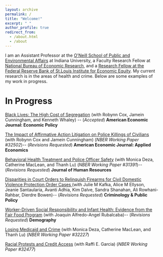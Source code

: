 ```yaml
---
layout: archive
permalink: /
title: "Welcome!"
excerpt: " "
author_profile: true
redirect_from: 
  - /about.html
  - /about
---
```


I am an Assistant Professor at the  [O'Neill School of Public and Environmental Affairs](https://oneill.indiana.edu/index.html) at Indiana University, a Faculty Research Fellow at [National Bureau of Economic Research](https://www.nber.org/), and a [Research Fellow at the Federal Reserve Bank of St.Louis Institute for Economic Equity](https://www.stlouisfed.org/institute-for-economic-equity#:~:text=The%20Institute%20for%20Economic%20Equity%20promotes%20a%20more%20equitable%20economy,Federal%20Reserve%20District%20and%20beyond.). My current research is in the areas of health and crime. Below are some examples of my work in progress.

In Progress
======
[Black Lives: The High Cost of Segregation](https://equitablegrowth.org/working-papers/black-lives-the-high-cost-of-segregation/) (with Robynn Cox, Jamein Cunningham, and Kenneth Whaley) -- (*Accepted*)  **American Economic Journal: Economic Policy**

 [The Impact of Affirmative Action Litigation on Police Killings of Civilians](https://www.nber.org/papers/w32502?utm_campaign=ntwh&utm_medium=email&utm_source=ntwg2)  (with Robynn Cox and Jamein Cunningham) (*NBER Working Paper #32502*)-- (*Revisions Requested*)  **American Economic Journal: Applied Economics**
 
[Behavioral Health Treatment and Police Officer Safety](https://www.nber.org/papers/w31391?utm_campaign=ntwh&utm_medium=email&utm_source=ntwg2)   (with Monica Deza, Catherine MacLean, and Thanh Lu) (*NBER Working Paper #31391*)-- (*Revisions Requested*) **Journal of Human Resources**

<ins>Disparities in Court Orders to Relinquish Firearms for Civil Domestic Violence Protection Order Cases </ins> (with Julie M Kafka, Alice M Ellyson, Jeanie Santaularia, Avanti Adhia, Kim Dalve, Sandra Shanahan, Ali Rowhani-Rahbar, Dierdre Bowen)-- (*Revisions Requested*) **Criminology & Public Policy**

<ins>Worker-Driven Social Responsibility and Infant Health: Evidence from the Fair Food Program</ins> (with Joaquin Alfredo-Angel Rubalcaba)-- (*Revisions Requested*) **Demography**

[Losing Medicaid and Crime](https://www.nber.org/papers/w32227?utm_campaign=ntwh&utm_medium=email&utm_source=ntwg2) (with Monica Deza, Catherine MacLean, and Thanh Lu) (*NBER Working Paper #32227*)

[Racial Protests and Credit Access](https://www.nber.org/papers/w32477?utm_campaign=ntwh&utm_medium=email&utm_source=ntwg2) (with Raffi E. Garcia) (*NBER Working Paper #32477*)

